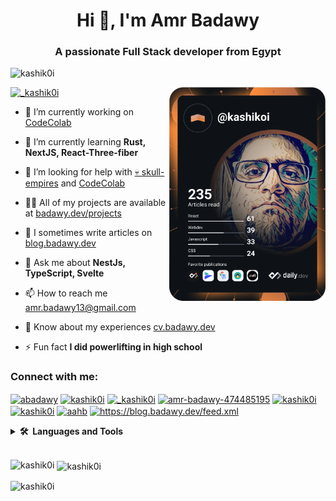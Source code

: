 <h1 align="center">Hi 👋, I'm Amr Badawy</h1>
<h3 align="center">A passionate Full Stack developer from Egypt</h3>

<p align="left"> <img src="https://komarev.com/ghpvc/?username=kashik0i&label=Profile%20views&color=0e75b6&style=flat-square" alt="kashik0i" /> </p>
<a
href="https://app.daily.dev/kashikoi">
<img
    src="https://raw.githubusercontent.com/kashik0i/kashik0i/devcard/devcard.svg"
    width="250"
    align="right"
    alt="Amr Badawy's Dev Card"/>
</a>
<p align="left"> <a href="https://twitter.com/_kashik0i" target="blank"><img src="https://img.shields.io/twitter/follow/_kashik0i?logo=twitter&style=for-the-badge" alt="_kashik0i" /></a> </p>

- 🔭 I’m currently working on [CodeColab](https://github.com/kashik0i/codecolab-frontend)

- 🌱 I’m currently learning **Rust, NextJS, React-Three-fiber**

- 🤝 I’m looking for help with [💀 skull-empires](https://github.com/kashik0i/skull-empires) and [CodeColab](https://github.com/kashik0i/codecolab-frontend)

- 👨‍💻 All of my projects are available at [badawy.dev/projects](badawy.dev/projects)

- 📝 I sometimes write articles on [blog.badawy.dev](blog.badawy.dev)

- 💬 Ask me about **NestJs, TypeScript, Svelte**

- 📫 How to reach me [amr.badawy13@gmail.com](mailto:amr.badawy13@gmail.com)

- 📄 Know about my experiences [cv.badawy.dev](cv.badawy.dev)

- ⚡ Fun fact **I did powerlifting in high school**

<h3 align="left">Connect with me:</h3>
<p align="left">
<a href="https://codepen.io/abadawy" target="blank"><img align="center" src="https://raw.githubusercontent.com/rahuldkjain/github-profile-readme-generator/master/src/images/icons/Social/codepen.svg" alt="abadawy" height="30" width="40" /></a>
<a href="https://dev.to/kashik0i" target="blank"><img align="center" src="https://cdn.jsdelivr.net/npm/simple-icons@3.0.1/icons/dev-dot-to.svg" alt="kashik0i" height="30" width="40" /></a>
<a href="https://twitter.com/_kashik0i" target="blank"><img align="center" src="https://raw.githubusercontent.com/rahuldkjain/github-profile-readme-generator/master/src/images/icons/Social/twitter.svg" alt="_kashik0i" height="30" width="40" /></a>
<a href="https://www.linkedin.com/in/amrabdelrahmanbadawy/" target="blank"><img align="center" src="https://raw.githubusercontent.com/rahuldkjain/github-profile-readme-generator/master/src/images/icons/Social/linked-in-alt.svg" alt="amr-badawy-474485195" height="30" width="40" /></a>
<a href="https://stackoverflow.com/users/kashik0i" target="blank"><img align="center" src="https://raw.githubusercontent.com/rahuldkjain/github-profile-readme-generator/master/src/images/icons/Social/stack-overflow.svg" alt="kashik0i" height="30" width="40" /></a>
<a href="https://codesandbox.com/kashik0i" target="blank"><img align="center" src="https://cdn.jsdelivr.net/npm/simple-icons@3.0.1/icons/codesandbox.svg" alt="kashik0i" height="30" width="40" /></a>
<a href="https://codeforces.com/profile/aahb" target="blank"><img align="center" src="https://cdn.jsdelivr.net/npm/simple-icons@3.0.1/icons/codeforces.svg" alt="aahb" height="30" width="40" /></a>
<a href="/https://blog.badawy.dev/feed.xml" target="blank"><img align="center" src="https://raw.githubusercontent.com/rahuldkjain/github-profile-readme-generator/master/src/images/icons/Social/rss.svg" alt="https://blog.badawy.dev/feed.xml" height="30" width="40" /></a>
</p>

<details>
  <summary><b>🛠️&nbsp;&nbsp;Languages&nbsp;and&nbsp;Tools</b></summary>
  <br/>

<p align="left"> <a href="https://azure.microsoft.com/en-in/" target="_blank"> <img src="https://www.vectorlogo.zone/logos/microsoft_azure/microsoft_azure-icon.svg" alt="azure" width="40" height="40"/> </a> <a href="https://www.w3schools.com/cpp/" target="_blank"> <img src="https://raw.githubusercontent.com/devicons/devicon/master/icons/cplusplus/cplusplus-original.svg" alt="cplusplus" width="40" height="40"/> </a> <a href="https://www.w3schools.com/cs/" target="_blank"> <img src="https://raw.githubusercontent.com/devicons/devicon/master/icons/csharp/csharp-original.svg" alt="csharp" width="40" height="40"/> </a> <a href="https://dotnet.microsoft.com/" target="_blank"> <img src="https://raw.githubusercontent.com/devicons/devicon/master/icons/dot-net/dot-net-original-wordmark.svg" alt="dotnet" width="40" height="40"/> </a> <a href="https://expressjs.com" target="_blank"> <img src="https://raw.githubusercontent.com/devicons/devicon/master/icons/express/express-original-wordmark.svg" alt="express" width="40" height="40"/> </a> <a href="https://www.gatsbyjs.com/" target="_blank"> <img src="https://www.vectorlogo.zone/logos/gatsbyjs/gatsbyjs-icon.svg" alt="gatsby" width="40" height="40"/> </a> <a href="https://git-scm.com/" target="_blank"> <img src="https://www.vectorlogo.zone/logos/git-scm/git-scm-icon.svg" alt="git" width="40" height="40"/> </a> <a href="https://graphql.org" target="_blank"> <img src="https://www.vectorlogo.zone/logos/graphql/graphql-icon.svg" alt="graphql" width="40" height="40"/> </a> <a href="https://heroku.com" target="_blank"> <img src="https://www.vectorlogo.zone/logos/heroku/heroku-icon.svg" alt="heroku" width="40" height="40"/> </a> <a href="https://www.java.com" target="_blank"> <img src="https://raw.githubusercontent.com/devicons/devicon/master/icons/java/java-original.svg" alt="java" width="40" height="40"/> </a> <a href="https://developer.mozilla.org/en-US/docs/Web/JavaScript" target="_blank"> <img src="https://raw.githubusercontent.com/devicons/devicon/master/icons/javascript/javascript-original.svg" alt="javascript" width="40" height="40"/> </a> <a href="https://jestjs.io" target="_blank"> <img src="https://www.vectorlogo.zone/logos/jestjsio/jestjsio-icon.svg" alt="jest" width="40" height="40"/> </a> <a href="https://www.linux.org/" target="_blank"> <img src="https://raw.githubusercontent.com/devicons/devicon/master/icons/linux/linux-original.svg" alt="linux" width="40" height="40"/> </a> <a href="https://www.mongodb.com/" target="_blank"> <img src="https://raw.githubusercontent.com/devicons/devicon/master/icons/mongodb/mongodb-original-wordmark.svg" alt="mongodb" width="40" height="40"/> </a> <a href="https://nextjs.org/" target="_blank"> <img src="https://cdn.worldvectorlogo.com/logos/nextjs-3.svg" alt="nextjs" width="40" height="40"/> </a> <a href="https://nodejs.org" target="_blank"> <img src="https://raw.githubusercontent.com/devicons/devicon/master/icons/nodejs/nodejs-original-wordmark.svg" alt="nodejs" width="40" height="40"/> </a> <a href="https://www.python.org" target="_blank"> <img src="https://raw.githubusercontent.com/devicons/devicon/master/icons/python/python-original.svg" alt="python" width="40" height="40"/> </a> <a href="https://reactjs.org/" target="_blank"> <img src="https://raw.githubusercontent.com/devicons/devicon/master/icons/react/react-original-wordmark.svg" alt="react" width="40" height="40"/> </a> <a href="https://reactnative.dev/" target="_blank"> <img src="https://reactnative.dev/img/header_logo.svg" alt="reactnative" width="40" height="40"/> </a> <a href="https://redux.js.org" target="_blank"> <img src="https://raw.githubusercontent.com/devicons/devicon/master/icons/redux/redux-original.svg" alt="redux" width="40" height="40"/> </a> <a href="https://www.rust-lang.org" target="_blank"> <img src="https://raw.githubusercontent.com/devicons/devicon/master/icons/rust/rust-plain.svg" alt="rust" width="40" height="40"/> </a> <a href="https://tailwindcss.com/" target="_blank"> <img src="https://www.vectorlogo.zone/logos/tailwindcss/tailwindcss-icon.svg" alt="tailwind" width="40" height="40"/> </a> <a href="https://www.typescriptlang.org/" target="_blank"> <img src="https://raw.githubusercontent.com/devicons/devicon/master/icons/typescript/typescript-original.svg" alt="typescript" width="40" height="40"/> </a> <a href="https://webpack.js.org" target="_blank"> <img src="https://raw.githubusercontent.com/devicons/devicon/d00d0969292a6569d45b06d3f350f463a0107b0d/icons/webpack/webpack-original-wordmark.svg" alt="webpack" width="40" height="40"/> </a> </p>
</details>
<br/>
<p><img align="left" src="https://github-readme-stats.vercel.app/api/top-langs?username=kashik0i&show_icons=true&theme=dark&locale=en&layout=compact" alt="kashik0i" /></p>

<p>&nbsp;<img align="center" src="https://github-readme-stats.vercel.app/api?username=kashik0i&show_icons=true&theme=dark&locale=en" alt="kashik0i" /></p>

<p><img align="center" src="https://github-readme-streak-stats.herokuapp.com/?user=kashik0i&" alt="kashik0i" /></p>

<!-- ![Visitor Count](https://profile-counter.glitch.me/kashik0i/count.svg) -->
